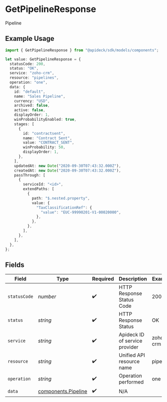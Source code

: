 # GetPipelineResponse

Pipeline

## Example Usage

```typescript
import { GetPipelineResponse } from "@apideck/sdk/models/components";

let value: GetPipelineResponse = {
  statusCode: 200,
  status: "OK",
  service: "zoho-crm",
  resource: "pipelines",
  operation: "one",
  data: {
    id: "default",
    name: "Sales Pipeline",
    currency: "USD",
    archived: false,
    active: false,
    displayOrder: 1,
    winProbabilityEnabled: true,
    stages: [
      {
        id: "contractsent",
        name: "Contract Sent",
        value: "CONTRACT_SENT",
        winProbability: 50,
        displayOrder: 1,
      },
    ],
    updatedAt: new Date("2020-09-30T07:43:32.000Z"),
    createdAt: new Date("2020-09-30T07:43:32.000Z"),
    passThrough: [
      {
        serviceId: "<id>",
        extendPaths: [
          {
            path: "$.nested.property",
            value: {
              "TaxClassificationRef": {
                "value": "EUC-99990201-V1-00020000",
              },
            },
          },
        ],
      },
    ],
  },
};
```

## Fields

| Field                                                      | Type                                                       | Required                                                   | Description                                                | Example                                                    |
| ---------------------------------------------------------- | ---------------------------------------------------------- | ---------------------------------------------------------- | ---------------------------------------------------------- | ---------------------------------------------------------- |
| `statusCode`                                               | *number*                                                   | :heavy_check_mark:                                         | HTTP Response Status Code                                  | 200                                                        |
| `status`                                                   | *string*                                                   | :heavy_check_mark:                                         | HTTP Response Status                                       | OK                                                         |
| `service`                                                  | *string*                                                   | :heavy_check_mark:                                         | Apideck ID of service provider                             | zoho-crm                                                   |
| `resource`                                                 | *string*                                                   | :heavy_check_mark:                                         | Unified API resource name                                  | pipelines                                                  |
| `operation`                                                | *string*                                                   | :heavy_check_mark:                                         | Operation performed                                        | one                                                        |
| `data`                                                     | [components.Pipeline](../../models/components/pipeline.md) | :heavy_check_mark:                                         | N/A                                                        |                                                            |